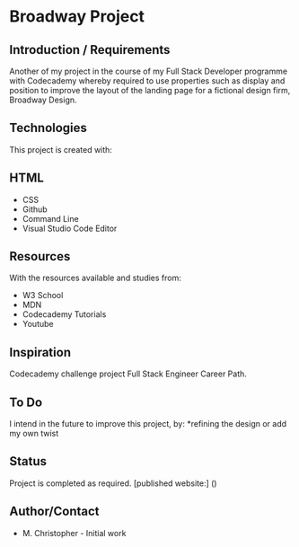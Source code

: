 # Broadway Project

## Introduction / Requirements
Another of my project in the course of my Full Stack Developer programme with Codecademy whereby  required to use properties such as display and position to improve the layout of the landing page for a fictional design firm, Broadway Design.

## Technologies
This project is created with:

## HTML
* CSS
* Github
* Command Line
* Visual Studio Code Editor

## Resources
With the resources available and studies from:
* W3 School
* MDN
* Codecademy Tutorials
* Youtube 

## Inspiration
Codecademy challenge project Full Stack Engineer Career Path.

## To Do
I intend in the future to improve this project, by:
*refining the design or add my own twist

## Status
Project is completed as required. [published website:] ()

## Author/Contact
* M. Christopher - Initial work